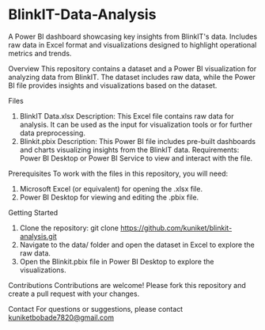 # BlinkIT-Data-Analysis
A Power BI dashboard showcasing key insights from BlinkIT's data. Includes raw data in Excel format and visualizations designed to highlight operational metrics and trends.

Overview
This repository contains a dataset and a Power BI visualization for analyzing data from BlinkIT. The dataset includes raw data, while the Power BI file provides insights and visualizations based on the dataset.

Files
1. BlinkIT Data.xlsx
Description: This Excel file contains raw data for analysis. It can be used as the input for visualization tools or for further data preprocessing.
2. Blinkit.pbix
Description: This Power BI file includes pre-built dashboards and charts visualizing insights from the BlinkIT data.
Requirements: Power BI Desktop or Power BI Service to view and interact with the file.

Prerequisites
To work with the files in this repository, you will need:
1) Microsoft Excel (or equivalent) for opening the .xlsx file.
2) Power BI Desktop for viewing and editing the .pbix file.

Getting Started
1) Clone the repository:
git clone https://github.com/kuniket/blinkit-analysis.git
2) Navigate to the data/ folder and open the dataset in Excel to explore the raw data.
3) Open the Blinkit.pbix file in Power BI Desktop to explore the visualizations.

Contributions
Contributions are welcome! Please fork this repository and create a pull request with your changes.

Contact
For questions or suggestions, please contact kuniketbobade7820@gmail.com
